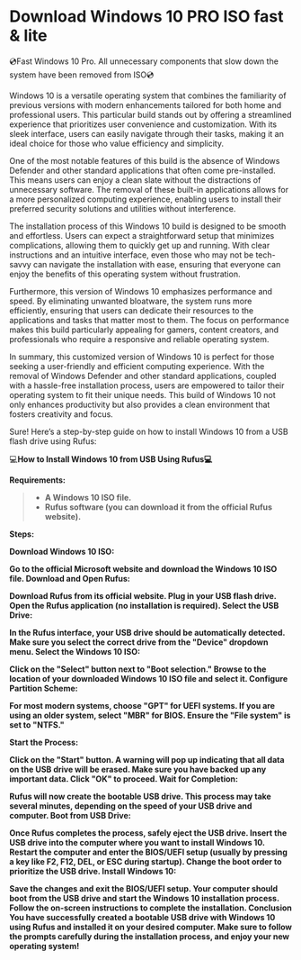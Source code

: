 # Download Windows 10 PRO ISO fast & lite
💿Fast Windows 10 Pro. All unnecessary components that slow down the system have been removed from ISO💿

Windows 10 is a versatile operating system that combines the familiarity of previous versions with modern enhancements tailored for both home and professional users. This particular build stands out by offering a streamlined experience that prioritizes user convenience and customization. With its sleek interface, users can easily navigate through their tasks, making it an ideal choice for those who value efficiency and simplicity.

One of the most notable features of this build is the absence of Windows Defender and other standard applications that often come pre-installed. This means users can enjoy a clean slate without the distractions of unnecessary software. The removal of these built-in applications allows for a more personalized computing experience, enabling users to install their preferred security solutions and utilities without interference.

The installation process of this Windows 10 build is designed to be smooth and effortless. Users can expect a straightforward setup that minimizes complications, allowing them to quickly get up and running. With clear instructions and an intuitive interface, even those who may not be tech-savvy can navigate the installation with ease, ensuring that everyone can enjoy the benefits of this operating system without frustration.

Furthermore, this version of Windows 10 emphasizes performance and speed. By eliminating unwanted bloatware, the system runs more efficiently, ensuring that users can dedicate their resources to the applications and tasks that matter most to them. The focus on performance makes this build particularly appealing for gamers, content creators, and professionals who require a responsive and reliable operating system.

In summary, this customized version of Windows 10 is perfect for those seeking a user-friendly and efficient computing experience. With the removal of Windows Defender and other standard applications, coupled with a hassle-free installation process, users are empowered to tailor their operating system to fit their unique needs. This build of Windows 10 not only enhances productivity but also provides a clean environment that fosters creativity and focus.

Sure! Here’s a step-by-step guide on how to install Windows 10 from a USB flash drive using Rufus:

💻<b>How to Install Windows 10 from USB Using Rufus<b>💻

<b>Requirements:</b>

<blockquote>

 <ul>
  <li>A Windows 10 ISO file.</li>
  <li>Rufus software (you can download it from the official Rufus website).</li>
</ul> 
</blockquote>
Steps:

Download Windows 10 ISO:

Go to the official Microsoft website and download the Windows 10 ISO file.
Download and Open Rufus:

Download Rufus from its official website.
Plug in your USB flash drive.
Open the Rufus application (no installation is required).
Select the USB Drive:

In the Rufus interface, your USB drive should be automatically detected. Make sure you select the correct drive from the "Device" dropdown menu.
Select the Windows 10 ISO:

Click on the "Select" button next to "Boot selection."
Browse to the location of your downloaded Windows 10 ISO file and select it.
Configure Partition Scheme:

For most modern systems, choose "GPT" for UEFI systems. If you are using an older system, select "MBR" for BIOS.
Ensure the "File system" is set to "NTFS."

Start the Process:

Click on the "Start" button. A warning will pop up indicating that all data on the USB drive will be erased. Make sure you have backed up any important data.
Click "OK" to proceed.
Wait for Completion:

Rufus will now create the bootable USB drive. This process may take several minutes, depending on the speed of your USB drive and computer.
Boot from USB Drive:

Once Rufus completes the process, safely eject the USB drive.
Insert the USB drive into the computer where you want to install Windows 10.
Restart the computer and enter the BIOS/UEFI setup (usually by pressing a key like F2, F12, DEL, or ESC during startup).
Change the boot order to prioritize the USB drive.
Install Windows 10:

Save the changes and exit the BIOS/UEFI setup.
Your computer should boot from the USB drive and start the Windows 10 installation process.
Follow the on-screen instructions to complete the installation.
Conclusion
You have successfully created a bootable USB drive with Windows 10 using Rufus and installed it on your desired computer. Make sure to follow the prompts carefully during the installation process, and enjoy your new operating system!
